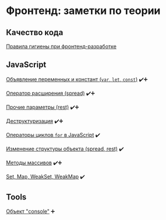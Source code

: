 # Фронтенд: заметки по теории
## Качество кода
[Правила гигиены при фронтенд-разработке](notes/JavaScript/hygiene.md "hygiene")

## JavaScript
[Объявление переменных и констант (`var`, `let`, `const`)](notes/JavaScript/let_var_const.md "var, let, const") ✔️➕

[Оператор расширения (spread)](notes/JavaScript/spread.md "spread") ✔️➕

[Прочие параметры (rest)](notes/JavaScript/rest.md "rest") ✔️➕

[Деструктуризация](notes/JavaScript/destructure.md "destructure") ✔️➕

[Операторы циклов `for` в JavaScript](notes/JavaScript/for.md "for") ✔️

[Изменение структуры объекта (spread, rest)](notes/JavaScript/change_object_structure.md "change object structure") ✔️

[Методы массивов](notes/JavaScript/array_methods.md "array methods") ✔️➕

[Set, Map, WeakSet, WeakMap](notes/JavaScript/set_map_weak.md "Set, Map, WeakSet, WeakMap") ✔️

## Tools
[Объект "console"](notes/Tools/console.md "console") ➕
